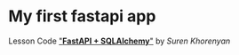# My first fastapi app

Lesson Code ["**FastAPI + SQLAlchemy**"](https://www.youtube.com/playlist?list=PLYnH8mpFQ4akzzS1D9IHkMuXacb-bD4Cl) by *Suren Khorenyan*